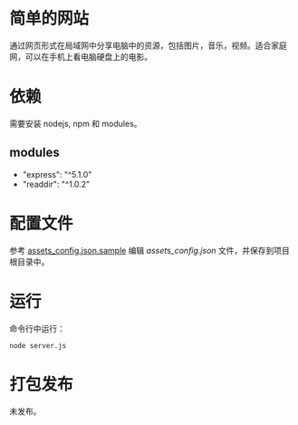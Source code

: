 # 简单的网站

通过网页形式在局域网中分享电脑中的资源，包括图片，音乐，视频。适合家庭网，可以在手机上看电脑硬盘上的电影。  

# 依赖

需要安装 nodejs, npm 和 modules。

## modules

* "express": "^5.1.0"
* "readdir": "^1.0.2"

# 配置文件

参考 [assets_config.json.sample](assets_config.json.sample) 编辑 *assets_config.json* 文件，并保存到项目根目录中。

# 运行

命令行中运行：

    node server.js

# 打包发布

未发布。